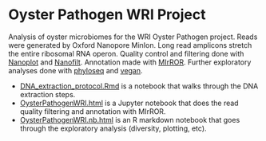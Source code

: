 # Oyster Pathogen WRI Project
Analysis of oyster microbiomes for the WRI Oyster Pathogen project. Reads were generated by Oxford Nanopore MinIon. Long read amplicons stretch the entire ribosomal RNA operon. Quality control and filtering done with [Nanoplot](https://github.com/wdecoster/NanoPlot) and [Nanofilt](https://github.com/wdecoster/nanofilt). Annotation made with [MIrROR](https://github.com/seoldh/MIrROR). Further exploratory analyses done with [phyloseq](https://github.com/joey711/phyloseq) and [vegan](https://cran.r-project.org/web/packages/vegan/vegan.pdf).

- [DNA_extraction_protocol.Rmd](https://lizsuter.github.io/files/DNA_extraction_protocol.nb.html) is a notebook that walks through the DNA extraction steps.
- [OysterPathogenWRI.html](https://lizsuter.github.io/files/OysterPathogenWRI.html) is a Jupyter notebook that does the read quality filtering and annotation with MIrROR.
- [OysterPathogenWRI.nb.html](https://lizsuter.github.io/files/OysterPathogenWRI.nb.html) is an R markdown notebook that goes through the exploratory analysis (diversity, plotting, etc).